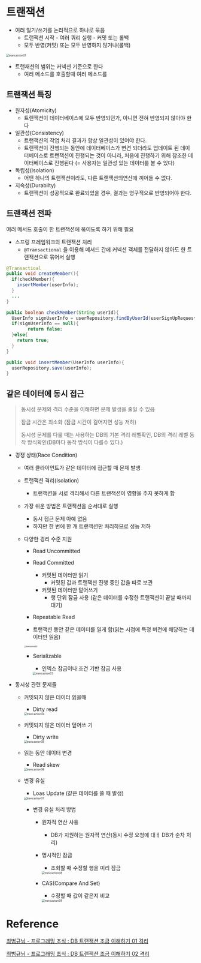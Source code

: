 # 트랜잭션

* 여러 일기/쓰기를 논리적으로 하나로 묶음
  * 트랜잭션 시작 - 여러 쿼리 실행 - 커밋 또는 롤백
  * 모두 반영(커밋) 또는 모두 반영하지 않거나(롤백)

<img src="트랜잭션.assets/trancaction01.png" alt="trancaction01" style="zoom: 50%;" /> 

* 트랜재션의 범위는 커넥션 기준으로 한다
  * 여러 메소드를 호출할때 여러 메소드를

## 트랜잭션 특징

* 원자성(Atomicity)
  * 트랜잭션이 데이터베이스에 모두 반영되던가, 아니면 전혀 반영되지 않아야 한다
* 일관성(Consistency)
  * 트랜잭션의 작업 처리 결과가 항상 일관성이 있어야 한다.
  * 트랜잭션이 진행되는 동안에 데이터베이스가 변견 되더라도 업데이트 된 데이터베이스로 트랜잭션이 진행되는 것이 아니라, 처음에 진행하기 위해 참조한 데이터베이스로 진행된다 (= 사용자는 일관성 있는 데이터를 볼 수 있다)
* 독립성(Isolation)
  * 어떤 하나의 트랜잭션이라도, 다른 트랜잭션의연산에 끼어들 수 없다.
* 지속성(Durabilty)
  * 트랜잭션이 성공적으로 완료되었을 경우, 결과는 영구적으로 반영되어야 한다.

## 트랜잭션 전파

여러 메서드 호출이 한 트랜잭션에 묶이도록 하기 위해 필요

* 스프링 프레임워크의 트랜잭션 처리
  * `@Transactional` 을 이용해 메서드 간에 커넥션 객체를 전달하지 않아도 한 트랜잭션으로 묶어서 실행

```java
@Transactioal
public void createMember(){
  if(checkMember){
    insertMember(userInfo);
  }
  ...
}

public boolean checkMember(String userId){
  UserInfo signUserInfo = userRepository.findByUserId(userSignUpRequest.getUserId());
  if(signUserInfo == null){
		return false;    
  }else{
    return true;
  }
}

public void insertMember(UserInfo userInfo){
  userRepository.save(userInfo);
}
```



## 같은 데이터에 동시 접근

> 동시성 문제와 격리 수준을 이해하면 문제 발생을 줄일 수 있음
>
> 잠금 시간은 최소화 (잠금 시간이 길어지면 성능 저하)
>
> 동시성 문제를 다룰 때는 사용하는 DB의 기본 격리 레벨확인, DB의 격리 레벨 동작 방식확인(DB마다 동작 방식이 다를수 있다.)

* 경쟁 상태(Race Condition)

  * 여러 클라이언트가 같은 데이터에 접근할 때 문제 발생

  * 트랜잭션 격리(Isolation)

    * 트랜잭션을 서로 격리해서 다른 트랜잭션이 영향을 주지 못하게 함

  * 가장 쉬운 방법은 트랜잭션을 순서대로 실행

    * 동시 접근 문제 아예 없음
    * 하지만 한 번에 한 개 트랜잭션만 처리하므로 성능 저하 

  * 다양한 경리 수준 지원

    * Read Uncommitted

    * Read Committed

      * 커밋된 데이터만 읽기
        * 커밋된 값과 트랜잭션 진행 중인 값을 따로 보관
      * 커밋된 데이터만 덭어쓰기
        * 행 단위 잠금 사용 (같은 데이터를 수정한 트랜잭션이 끝날 때까지 대기)

    *  Repeatable Read

      * 트랜잭션 동안 같은 데이터를 일게 함(읽는 시점에 특정 버전에 해당하는 데이터만 읽음)

      <img src="트랜잭션.assets/trancaction02.png" alt="trancaction02" style="zoom:33%;" /> 

    * Serializable

      * 인덱스 잠금이나 조건 기반 잠금 사용

      <img src="트랜잭션.assets/trancaction03.png" alt="trancaction03" style="zoom: 50%;" /> 

* 동시성 관련 문제들

  * 커밋되지 않은 데이터 읽을때

    * Dirty read

    <img src="트랜잭션.assets/trancaction04.png" alt="trancaction04" style="zoom: 50%;" /> 

  * 커밋되지 않은 데이터 덮어쓰 기

    * Dirty write

    <img src="트랜잭션.assets/trancaction05.png" alt="trancaction05" style="zoom:50%;" /> 

  * 읽는 동안 데이터 변경

    * Read skew

    <img src="트랜잭션.assets/trancaction06.png" alt="trancaction06" style="zoom:50%;" /> 

  * 변경 유실

    * Loas Update (같은 데이터를 쓸 때 발생)

    <img src="트랜잭션.assets/trancaction07.png" alt="trancaction07" style="zoom:50%;" /> 

    * 변경 유실 처리 방법

      * 원자적 연산 사용

        * DB가 지원하는 원자젹 연산(동시 수정 요청에 대ㅐ DB가 순차 처리)

      * 명시적인 잠금

        * 조회할 때 수정할 행을 미리 잠금

        <img src="트랜잭션.assets/trancaction08.png" alt="trancaction08" style="zoom:50%;" /> 

      * CAS(Compare And Set)

        * 수정할 때 값이 같은지 비교

        <img src="트랜잭션.assets/trancaction09.png" alt="trancaction09" style="zoom:50%;" /> 





# Reference

[최범규님 - 프로그래밍 초식 : DB 트랜잭션 조금 이해하기 01 격리](https://www.youtube.com/watch?v=urpF7jwVNWs)

[최범규님 - 프로그래밍 초식 : DB 트랜잭션 조금 이해하기 02 격리](https://www.youtube.com/watch?v=poyjLx-LOEU)